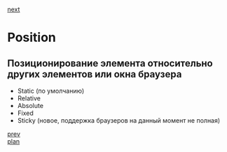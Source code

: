 <a href="03.md">next</a>

<h1>Position</h1>
<h2>
Позиционирование элемента относительно других элементов или окна браузера
</h2>

<ul>
<li>Static (по умолчанию)</li>
<li>Relative</li>
<li>Absolute</li>
<li>Fixed</li>
<li>Sticky (новое, поддержка браузеров на данный момент не полная)</li>
</ul>

<a href="01.md">prev</a>
<br/>
<a href="00.md">plan</a>
